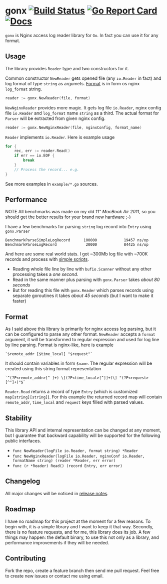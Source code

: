 # gonx [![Build Status](https://travis-ci.org/iggy/gonx.svg)](https://travis-ci.org/iggy/gonx) [![Go Report Card](https://goreportcard.com/badge/github.com/iggy/gonx)](https://goreportcard.com/report/github.com/iggy/gonx) [![Docs](https://pkg.go.dev/github.com/iggy/gonx)](https://pkg.go.dev/github.com/iggy/gonx)

`gonx` is Nginx access log reader library for `Go`. In fact you can use it for any format.

## Usage

The library provides `Reader` type and two constructors for it.

Common constructor `NewReader` gets opened file (any `io.Reader` in fact) and log format of type `string` as argumets.
[Format](#format) is in form os nginx `log_format` string.

```go
reader := gonx.NewReader(file, format)
```

`NewNginxReader` provides more magic. It gets log file `io.Reader`, nginx config file `io.Reader`
and `log_format` name `string` as a third. The actual format for `Parser` will be extracted from
given nginx config.

```go
reader := gonx.NewNginxReader(file, nginxConfig, format_name)
```

`Reader` implements `io.Reader`. Here is example usage

```go
for {
	rec, err := reader.Read()
	if err == io.EOF {
		break
	}
	// Process the record... e.g.
}
```

See more examples in `example/*.go` sources.

## Performance

NOTE All benchmarks was made on my old *11" MacBook Air 2011*, so you should get the better results for your brand new hardware ;-)

I have a few benchmarks for parsing `string` log record into `Entry` using `gonx.Parser`

	BenchmarkParseSimpleLogRecord      100000            19457 ns/op
	BenchmarkParseLogRecord             20000            84425 ns/op

And here are some real world stats. I got ~300Mb log file with ~700K records and process with [simple scripts](https://github.com/iggy/gonx/tree/master/benchmarks).

* Reading whole file line by line with `bufio.Scanner` without any other processing takes a *one second*.
* Read in the same manner plus parsing with `gonx.Parser` takes *about 80 seconds*
* But for reading this file with `gonx.Reader` which parses records using separate goroutines it takes *about 45 seconds* (but I want to make it faster)

## Format

As I said above this library is primarily for nginx access log parsing, but it can be configured to parse any
other format. `NewReader` accepts a `format` argument, it will be transformed to regular expression and used
for log line by line parsing. Format is nginx-like, here is example

	`$remote_addr [$time_local] "$request"`

It should contain variables in form `$name`. The regular expression will be created using this string
format representation

	`^(?P<remote_addr>[^ ]+) \[(?P<time_local>[^]]+)\] "(?P<request>[^"]+)"$`

`Reader.Read` returns a record of type `Entry` (which is customized `map[string][string]`). For this example
the returned record map will contain `remote_addr`, `time_local` and `request` keys filled with parsed values.

## Stability

This library API and internal representation can be changed at any moment, but I guarantee that backward
capability will be supported for the following public interfaces.

* `func NewReader(logFile io.Reader, format string) *Reader`
* `func NewNginxReader(logFile io.Reader, nginxConf io.Reader, formatName string) (reader *Reader, err error)`
* `func (r *Reader) Read() (record Entry, err error)`

## Changelog

All major changes will be noticed in [release notes](https://github.com/iggy/gonx/releases).

## Roadmap

I have no roadmap for this project at the moment for a few reasons. To begin with, it is a simple library and I want to keep it that way. Secondly, there is no feature requests, and for me, this library does its job. A few things may happen: the default binary, to use this not only as a library, and performance improvements if they will be needed.

## Contributing

Fork the repo, create a feature branch then send me pull request. Feel free to create new issues or contact me using email.

